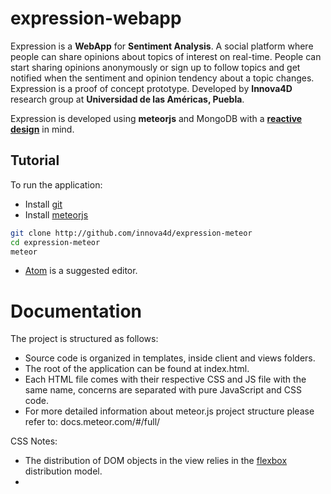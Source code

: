 # expression-webapp

Expression is a **WebApp** for **Sentiment Analysis**. A social platform where people can share opinions about topics of interest on real-time. People can start sharing opinions anonymously or sign up to follow topics and get notified when the sentiment and opinion tendency about a topic changes. Expression is a proof of concept prototype. Developed by **Innova4D** research group at **Universidad de las Américas, Puebla**.

Expression is developed using **meteorjs** and MongoDB with a [**reactive design**](http://www.reactivemanifesto.org/) in mind.

## Tutorial

To run the application:

- Install [git](https://git-scm.com/book/en/v2/Getting-Started-Installing-Git)
- Install [meteorjs](https://www.meteor.com/)

```bash
git clone http://github.com/innova4d/expression-meteor
cd expression-meteor
meteor
```
- [Atom](https://atom.io/) is a suggested editor.

# Documentation

The project is structured as follows:

- Source code is organized in templates, inside client and views folders.
- The root of the application can be found at index.html.
- Each HTML file comes with their respective CSS and JS file with the same name, concerns are separated with pure JavaScript and CSS code.
- For more detailed information about meteor.js project structure please refer to: docs.meteor.com/#/full/

CSS Notes:
- The distribution of DOM objects in the view relies in the  [flexbox](https://css-tricks.com/snippets/css/a-guide-to-flexbox/) distribution model.
- 

